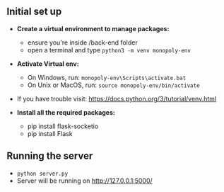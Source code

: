 ## Initial set up
- **Create a virtual environment to manage packages:**
  -  ensure you're inside /back-end folder
  -  open a terminal and type ```python3 -m venv monopoly-env```
- **Activate Virtual env:**
  -  On Windows, run: ```monopoly-env\Scripts\activate.bat```
  -  On Unix or MacOS, run: ```source monopoly-env/bin/activate```
- If you have trouble visit: https://docs.python.org/3/tutorial/venv.html

- **Install all the required packages:**
  -  pip install flask-socketio 
  -  pip install Flask


## Running the server
- ```python server.py```
- Server will be running on http://127.0.0.1:5000/
